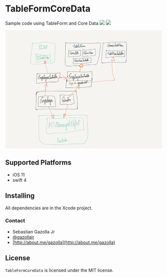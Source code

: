 # TableFormCoreData
Sample code using TableForm and Core Data
![](https://github.com/gazolla/TableFormCoreData/raw/master/EmployeesController.png)
![](https://github.com/gazolla/TableFormCoreData/raw/master/EmployeeController.png)

![](https://github.com/gazolla/TableFormCoreData/raw/master/TableFormCoreDataMini.png)

## Supported Platforms

- iOS 11
- swift 4

## Installing

All dependencies are in the Xcode project.

### Contact

* Sebastian Gazolla Jr
* [@gazollajr](http://twitter.com/gazollajr)
* [http://about.me/gazolla](http://about.me/gazolla)

## License

`TableFormCoreData` is licensed under the MIT license.
